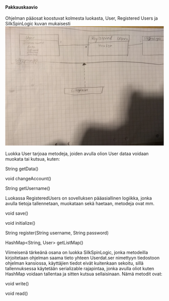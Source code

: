#### Pakkauskaavio
Ohjelman pääosat koostuvat kolmesta luokasta, User, Registered Users ja SilkSpinLogic kuvan mukaisesti
![SilkSpinner's package schematic](https://github.com/tvierz/ot-harjoitustyo/blob/master/laskarit/viikko3/pakkauskaavio.jpg)

Luokka User tarjoaa metodeja, joiden avulla olion User dataa voidaan muokata tai kutsua, kuten:

String getData()

void changeAccount()

String getUsername()


Luokassa RegisteredUsers on sovelluksen pääasiallinen logiikka, jonka avulla tietoja tallennetaan, muokataan sekä haetaan, metodeja ovat mm.

void save()

void initialize()

String register(String username, String password)

HashMap<String, User> getListMap()


Viimeisenä tärkeänä osana on luokka SilkSpinLogic, jonka metodeilla kirjoitetaan ohjelman saama tieto yhteen Userdat.ser nimettyyn tiedostoon ohjelman kansiossa, käyttäjien tiedot eivät kuitenkaan sekoitu, sillä tallennuksessa käytetään serializable rajapintaa, jonka avulla oliot kuten HashMap voidaan tallentaa ja sitten kutsua sellaisinaan.
Nämä metodit ovat:

void write()

void read()


